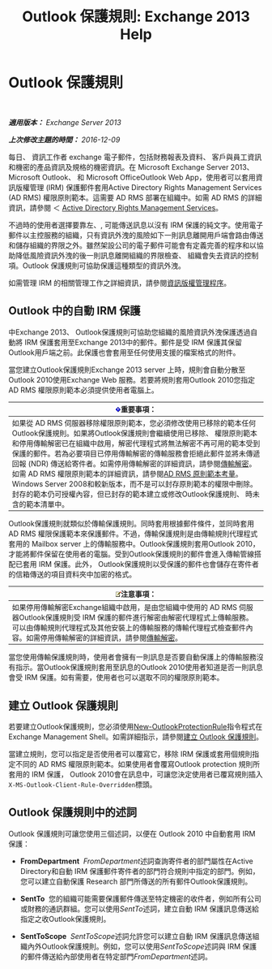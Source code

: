﻿---
title: 'Outlook 保護規則: Exchange 2013 Help'
TOCTitle: Outlook 保護規則
ms:assetid: bd7d0ad7-1f8e-46da-a74b-58c58f3eff93
ms:mtpsurl: https://technet.microsoft.com/zh-tw/library/Dd638178(v=EXCHG.150)
ms:contentKeyID: 50474074
ms.date: 05/21/2018
mtps_version: v=EXCHG.150
ms.translationtype: MT
---

# Outlook 保護規則

 

_**適用版本：** Exchange Server 2013_

_**上次修改主題的時間：** 2016-12-09_

每日、 資訊工作者 exchange 電子郵件，包括財務報表及資料、 客戶與員工資訊和機密的產品資訊及規格的機密資訊。在 Microsoft Exchange Server 2013、 Microsoft Outlook、 和 Microsoft OfficeOutlook Web App，使用者可以套用資訊版權管理 (IRM) 保護郵件套用Active Directory Rights Management Services (AD RMS) 權限原則範本。這需要 AD RMS 部署在組織中。如需 AD RMS 的詳細資訊，請參閱 ＜ [Active Directory Rights Management Services](https://go.microsoft.com/fwlink/p/?linkid=129823)。

不過時的使用者選擇要靠左、, 可能傳送訊息以沒有 IRM 保護的純文字。使用電子郵件以主控服務的組織，只有資訊外洩的風險如下一則訊息離開用戶端會路由傳送和儲存組織的界限之外。雖然架設公司的電子郵件可能會有定義完善的程序和以協助降低風險資訊外洩的後一則訊息離開組織的界限檢查、 組織會失去資訊的控制項。Outlook 保護規則可協助保護這種類型的資訊外洩。

如需管理 IRM 的相關管理工作之詳細資訊，請參閱[資訊版權管理程序](information-rights-management-procedures-exchange-2013-help.md)。

## Outlook 中的自動 IRM 保護

中Exchange 2013、 Outlook保護規則可協助您組織的風險資訊外洩保護透過自動將 IRM 保護套用至Exchange 2013中的郵件。郵件是受 IRM 保護其保留Outlook用戶端之前。此保護也會套用至任何使用支援的檔案格式的附件。

當您建立Outlook保護規則Exchange 2013 server 上時，規則會自動分散至Outlook 2010使用Exchange Web 服務。若要將規則套用Outlook 2010您指定 AD RMS 權限原則範本必須提供使用者電腦上。

<table>
<thead>
<tr class="header">
<th><img src="images/Bb124558.important(EXCHG.150).gif" title="重要事項" alt="重要事項" />重要事項：</th>
</tr>
</thead>
<tbody>
<tr class="odd">
<td>如果從 AD RMS 伺服器移除權限原則範本，您必須修改使用已移除的範本任何Outlook保護規則。如果將Outlook保護規則會繼續使用已移除、 權限原則範本和停用傳輸解密已在組織中啟用，解密代理程式將無法解密不再可用的範本受到保護的郵件。若為必要項目已停用傳輸解密的傳輸服務會拒絕此郵件並將未傳遞回報 (NDR) 傳送給寄件者。如需停用傳輸解密的詳細資訊，請參閱<a href="transport-decryption-exchange-2013-help.md">傳輸解密</a>。如需 AD RMS 權限原則範本的詳細資訊，請參閱<a href="https://go.microsoft.com/fwlink/p/?linkid=179455">AD RMS 原則範本考量</a>。<br />
Windows Server 2008和較新版本，而不是可以封存原則範本的權限中刪除。封存的範本仍可授權內容，但已封存的範本建立或修改Outlook保護規則、 時未含的範本清單中。</td>
</tr>
</tbody>
</table>


Outlook保護規則就類似於傳輸保護規則。同時套用根據郵件條件，並同時套用 AD RMS 權限保護範本來保護郵件。不過，傳輸保護規則是由傳輸規則代理程式套用的 Mailbox server 上的傳輸服務中。Outlook保護規則套用Outlook 2010，才能將郵件保留在使用者的電腦。受到Outlook保護規則的郵件會進入傳輸管線搭配已套用 IRM 保護。此外， Outlook保護規則以受保護的郵件也會儲存在寄件者的信箱傳送的項目資料夾中加密的格式。

<table>
<thead>
<tr class="header">
<th><img src="images/Bb124558.note(EXCHG.150).gif" title="注意事項" alt="注意事項" />注意事項：</th>
</tr>
</thead>
<tbody>
<tr class="odd">
<td>如果停用傳輸解密Exchange組織中啟用，是由您組織中使用的 AD RMS 伺服器Outlook保護規則受 IRM 保護的郵件進行解密由解密代理程式上傳輸服務。可以由傳輸規則代理程式及其他安裝上的傳輸服務的傳輸代理程式檢查郵件內容。如需停用傳輸解密的詳細資訊，請參閱<a href="transport-decryption-exchange-2013-help.md">傳輸解密</a>。</td>
</tr>
</tbody>
</table>


當您使用傳輸保護規則時，使用者會擁有一則訊息是否要自動保護上的傳輸服務沒有指示。當Outlook保護規則套用至訊息的Outlook 2010使用者知道是否一則訊息會受 IRM 保護。如有需要，使用者也可以選取不同的權限原則範本。

## 建立 Outlook 保護規則

若要建立Outlook保護規則，您必須使用[New-OutlookProtectionRule](https://technet.microsoft.com/zh-tw/library/dd298182\(v=exchg.150\))指令程式在Exchange Management Shell。如需詳細指示，請參閱[建立 Outlook 保護規則](create-an-outlook-protection-rule-exchange-2013-help.md)。

當建立規則，您可以指定是否使用者可以覆寫它，移除 IRM 保護或套用個規則指定不同的 AD RMS 權限原則範本。如果使用者會覆寫Outlook protection 規則所套用的 IRM 保護， Outlook 2010會在訊息中，可讓您決定使用者已覆寫規則插入`X-MS-Outlook-Client-Rule-Overridden`標頭。

## Outlook 保護規則中的述詞

Outlook 保護規則可讓您使用三個述詞，以便在 Outlook 2010 中自動套用 IRM 保護：

  - **FromDepartment**  *FromDepartment*述詞查詢寄件者的部門屬性在Active Directory和自動 IRM 保護郵件寄件者的部門符合規則中指定的部門。例如，您可以建立自動保護 Research 部門所傳送的所有郵件Outlook保護規則。

  - **SentTo**  您的組織可能需要保護郵件傳送至特定機密的收件者，例如所有公司或財務的通訊群組。您可以使用*SentTo*述詞，建立自動 IRM 保護訊息傳送給指定之收Outlook保護規則。

  - **SentToScope**  *SentToScope*述詞允許您可以建立自動 IRM 保護訊息傳送組織內外Outlook保護規則。例如，您可以使用*SentToScope*述詞與 IRM 保護的郵件傳送給內部使用者在特定部門*FromDepartment*述詞。

